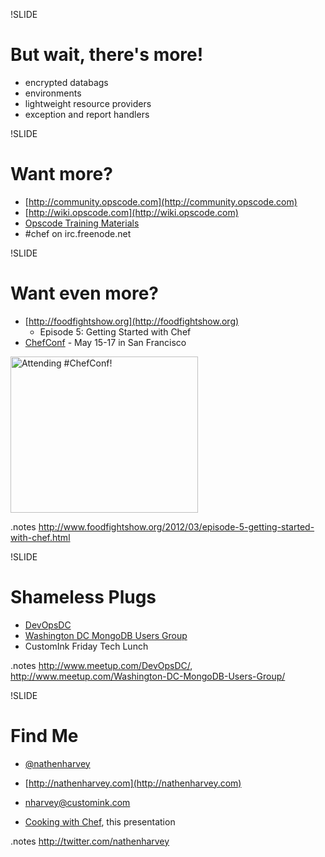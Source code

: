 !SLIDE
# But wait, there's more!

* encrypted databags
* environments
* lightweight resource providers
* exception and report handlers

!SLIDE
# Want more?

* [http://community.opscode.com](http://community.opscode.com)
* [http://wiki.opscode.com](http://wiki.opscode.com)
* [Opscode Training Materials](https://github.com/opscode/chef-fundamentals)
* \#chef on irc.freenode.net

!SLIDE
# Want even more?

* [http://foodfightshow.org](http://foodfightshow.org)
  * Episode 5: Getting Started with Chef
* [ChefConf](http://chefconf.opscode.com/) - May 15-17 in San Francisco

<a href="http://chefconf.opscode.com/"><img title="Attending #ChefConf!" src="http://chefconf.opscode.com/wp-content/uploads/ChefConf-Attending-Banner-1.png" alt="Attending #ChefConf!" width="300" height="250" /></a>


.notes http://www.foodfightshow.org/2012/03/episode-5-getting-started-with-chef.html

!SLIDE
# Shameless Plugs

* [DevOpsDC](http://www.meetup.com/DevOpsDC/)
* [Washington DC MongoDB Users Group](http://www.meetup.com/Washington-DC-MongoDB-Users-Group/)
* CustomInk Friday Tech Lunch

.notes http://www.meetup.com/DevOpsDC/,  http://www.meetup.com/Washington-DC-MongoDB-Users-Group/

!SLIDE
# Find Me

* [@nathenharvey](http://twitter.com/nathenharvey)
* [http://nathenharvey.com](http://nathenharvey.com)
* [nharvey@customink.com](mailto:nharvey@customink.com)

* [Cooking with Chef](https://github.com/nathenharvey/cooking-with-chef), this presentation

.notes http://twitter.com/nathenharvey
